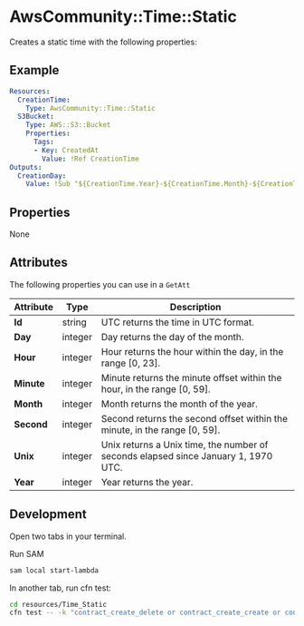 # AwsCommunity::Time::Static

Creates a static time with the following properties:

## Example

```yaml
Resources:
  CreationTime:
    Type: AwsCommunity::Time::Static
  S3Bucket:
    Type: AWS::S3::Bucket
    Properties:
      Tags:
      - Key: CreatedAt
        Value: !Ref CreationTime
Outputs:
  CreationDay:
    Value: !Sub "${CreationTime.Year}-${CreationTime.Month}-${CreationTime.Day}"
```

## Properties
None

## Attributes
The following properties you can use in a `GetAtt`

| Attribute  | Type | Description |
| ------------- | ------------- | ------------- |
| **Id**  | string  | UTC returns the time in UTC format.
| **Day**  | integer  | Day returns the day of the month.
| **Hour** | integer  | Hour returns the hour within the day, in the range [0, 23].
| **Minute** | integer  | Minute returns the minute offset within the hour, in the range [0, 59].
| **Month** | integer  | Month returns the month of the year.
| **Second** | integer  | Second returns the second offset within the minute, in the range [0, 59].
| **Unix** | integer  | Unix returns a Unix time, the number of seconds elapsed since January 1, 1970 UTC.
| **Year** | integer  | Year returns the year.

## Development

Open two tabs in your terminal.

Run SAM 
```sh
sam local start-lambda
```

In another tab, run cfn test:

```sh
cd resources/Time_Static
cfn test -- -k "contract_create_delete or contract_create_create or contract_create_read or contract_check_asserts_work"
```
